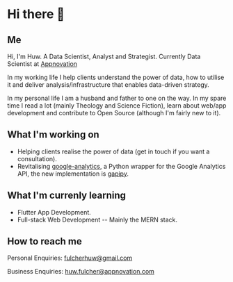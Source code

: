 # Hi there 👋
## Me
Hi, I'm Huw. A Data Scientist, Analyst and Strategist. Currently Data Scientist at [Appnovation](https://appnovation.com)

In my working life I help clients understand the power of data, how to utilise it and deliver analysis/infrastructure that enables data-driven strategy.

In my personal life I am a husband and father to one on the way. In my spare time I read a lot (mainly Theology and Science Fiction), learn about web/app development and contribute to Open Source (although I'm fairly new to it).

## What I'm working on
- Helping clients realise the power of data (get in touch if you want a consultation).
- Revitalising [google-analytics](https://github.com/debrouwere/google-analytics), a Python wrapper for the Google Analytics API, the new implementation is [gapipy](https://github.com/HFulcher/gapipy).

## What I'm currenly learning
- Flutter App Development.
- Full-stack Web Development -- Mainly the MERN stack.

## How to reach me
Personal Enquiries: [fulcherhuw@gmail.com](mailto:fulcherhuw@gmail.com)

Business Enquiries: [huw.fulcher@appnovation.com](mailto:huw.fulcher@appnovation.com)
